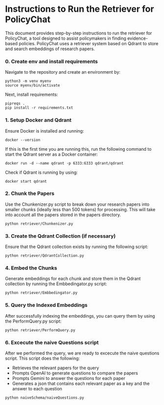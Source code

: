 # Instructions to Run the Retriever for PolicyChat
This document provides step-by-step instructions to run the retriever for PolicyChat, a tool designed to assist policymakers in finding evidence-based policies. PolicyChat uses a retriever system based on Qdrant to store and search embeddings of research papers.


### 0. Create env and install requirements
Navigate to the repository and create an environment by: 
```
python3 -m venv myenv
source myenv/bin/activate
```

Next, install requirements: 
```
pipreqs .
pip install -r requirements.txt
```

### 1. Setup Docker and Qdrant
Ensure Docker is installed and running: 
```
docker --version
```

If this is the first time you are running this, run the following command to start the Qdrant server as a Docker container:
```
docker run -d --name qdrant -p 6333:6333 qdrant/qdrant
```

Check if Qdrant is running by using:
```
docker start qdrant
```

### 2. Chunk the Papers
Use the Chunkenizer.py script to break down your research papers into smaller chunks (ideally less than 500 tokens) for processing. This will take into account all the papers stored in the papers directory. 
```
python retriever/Chunkenizer.py
```

### 3. Create the Qdrant Collection (if necessary)
Ensure that the Qdrant collection exists by running the following script:
```
python retriever/QdrantCollection.py
```

### 4. Embed the Chunks
Generate embeddings for each chunk and store them in the Qdrant collection by running the Embbedingator.py script:
```
python retriever/Embbedingator.py
```

### 5. Query the Indexed Embeddings
After successfully indexing the embeddings, you can query them by using the PerformQuery.py script:
```
python retriever/PerformQuery.py
```

### 6. Excecute the naive Questions script
After we performed the query, we are ready to excecute the naive questions script. This script does the following: 
- Retrieves the relevant papers for the query
- Prompts OpenAI to generate questions to compare the papers
- Prompts Gemini to answer the questions for each paper
- Generates a json that contains each relevant paper as a key and the answer to each question

```
python naiveSchema/naiveQuestions.py
```

